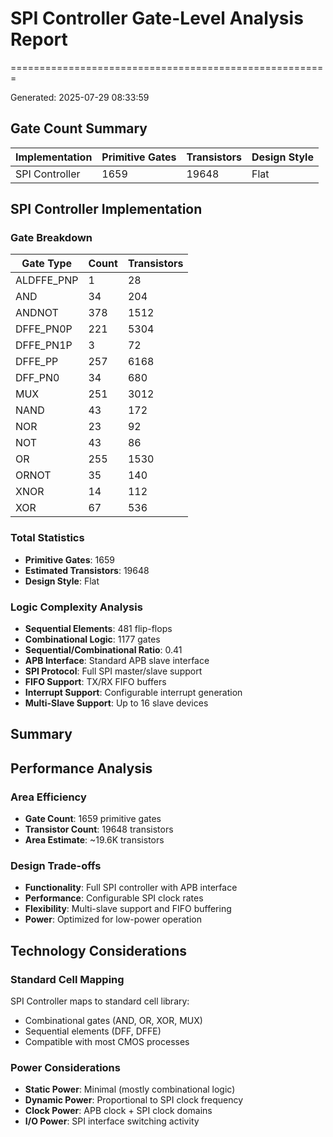 # SPI Controller Gate-Level Analysis Report
=======================================================

Generated: 2025-07-29 08:33:59

## Gate Count Summary

| Implementation | Primitive Gates | Transistors | Design Style |
|----------------|-----------------|-------------|--------------|
| SPI Controller | 1659 | 19648 | Flat |

## SPI Controller Implementation

### Gate Breakdown

| Gate Type | Count | Transistors |
|-----------|-------|-------------|
| ALDFFE_PNP | 1 | 28 |
| AND | 34 | 204 |
| ANDNOT | 378 | 1512 |
| DFFE_PN0P | 221 | 5304 |
| DFFE_PN1P | 3 | 72 |
| DFFE_PP | 257 | 6168 |
| DFF_PN0 | 34 | 680 |
| MUX | 251 | 3012 |
| NAND | 43 | 172 |
| NOR | 23 | 92 |
| NOT | 43 | 86 |
| OR | 255 | 1530 |
| ORNOT | 35 | 140 |
| XNOR | 14 | 112 |
| XOR | 67 | 536 |

### Total Statistics

- **Primitive Gates**: 1659
- **Estimated Transistors**: 19648
- **Design Style**: Flat

### Logic Complexity Analysis

- **Sequential Elements**: 481 flip-flops
- **Combinational Logic**: 1177 gates
- **Sequential/Combinational Ratio**: 0.41
- **APB Interface**: Standard APB slave interface
- **SPI Protocol**: Full SPI master/slave support
- **FIFO Support**: TX/RX FIFO buffers
- **Interrupt Support**: Configurable interrupt generation
- **Multi-Slave Support**: Up to 16 slave devices

## Summary

## Performance Analysis

### Area Efficiency

- **Gate Count**: 1659 primitive gates
- **Transistor Count**: 19648 transistors
- **Area Estimate**: ~19.6K transistors

### Design Trade-offs

- **Functionality**: Full SPI controller with APB interface
- **Performance**: Configurable SPI clock rates
- **Flexibility**: Multi-slave support and FIFO buffering
- **Power**: Optimized for low-power operation

## Technology Considerations

### Standard Cell Mapping

SPI Controller maps to standard cell library:
- Combinational gates (AND, OR, XOR, MUX)
- Sequential elements (DFF, DFFE)
- Compatible with most CMOS processes

### Power Considerations

- **Static Power**: Minimal (mostly combinational logic)
- **Dynamic Power**: Proportional to SPI clock frequency
- **Clock Power**: APB clock + SPI clock domains
- **I/O Power**: SPI interface switching activity
